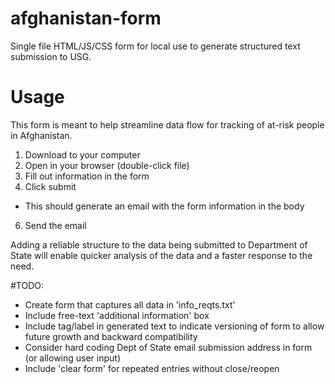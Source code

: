 # afghanistan-form
Single file HTML/JS/CSS form for local use to generate structured text submission to USG.

# Usage
This form is meant to help streamline data flow for tracking of at-risk people in Afghanistan.

1. Download to your computer
2. Open in your browser (double-click file)
3. Fill out information in the form
4. Click submit
* This should generate an email with the form information in the body
6. Send the email

Adding a reliable structure to the data being submitted to Department of State will enable quicker analysis of the data and a faster response to the need.

#TODO:
- Create form that captures all data in 'info_reqts.txt'
- Include free-text 'additional information' box
- Include tag/label in generated text to indicate versioning of form to allow future growth and backward compatibility
- Consider hard coding Dept of State email submission address in form (or allowing user input)
- Include 'clear form' for repeated entries without close/reopen

